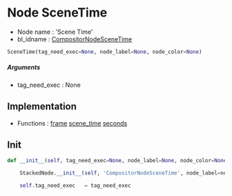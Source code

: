 # Node SceneTime

- Node name : 'Scene Time'
- bl_idname : [CompositorNodeSceneTime](https://docs.blender.org/api/current/bpy.types.CompositorNodeSceneTime.html)


``` python
SceneTime(tag_need_exec=None, node_label=None, node_color=None)
```
##### Arguments

- tag_need_exec : None

## Implementation

- Functions : [frame](/docs/Compositor/Compositor.md#frame) [scene_time](/docs/Compositor/Compositor.md#scene_time) [seconds](/docs/Compositor/Compositor.md#seconds)

## Init

``` python
def __init__(self, tag_need_exec=None, node_label=None, node_color=None):

    StackedNode.__init__(self, 'CompositorNodeSceneTime', node_label=node_label, node_color=node_color)

    self.tag_need_exec   = tag_need_exec
```
